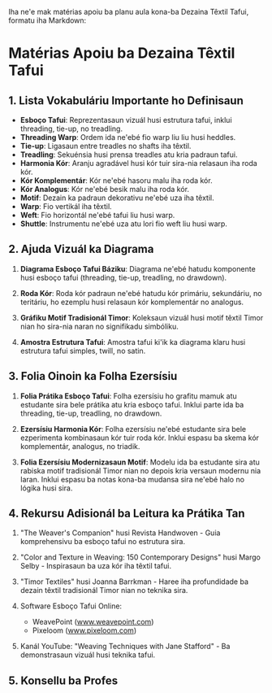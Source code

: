 Iha ne'e mak matérias apoiu ba planu aula kona-ba Dezaina Têxtil Tafui, formatu iha Markdown:

# Matérias Apoiu ba Dezaina Têxtil Tafui

## 1. Lista Vokabuláriu Importante ho Definisaun

- **Esboço Tafui**: Reprezentasaun vizuál husi estrutura tafui, inklui threading, tie-up, no treadling.
- **Threading Warp**: Ordem ida ne'ebé fio warp liu liu husi heddles.
- **Tie-up**: Ligasaun entre treadles no shafts iha têxtil.
- **Treadling**: Sekuénsia husi prensa treadles atu kria padraun tafui.
- **Harmonia Kór**: Aranju agradável husi kór tuir sira-nia relasaun iha roda kór.
- **Kór Komplementár**: Kór ne'ebé hasoru malu iha roda kór.
- **Kór Analogus**: Kór ne'ebé besik malu iha roda kór.
- **Motif**: Dezain ka padraun dekorativu ne'ebé uza iha têxtil.
- **Warp**: Fio vertikál iha têxtil.
- **Weft**: Fio horizontál ne'ebé tafui liu husi warp.
- **Shuttle**: Instrumentu ne'ebé uza atu lori fio weft liu husi warp.

## 2. Ajuda Vizuál ka Diagrama

1. **Diagrama Esboço Tafui Báziku**: Diagrama ne'ebé hatudu komponente husi esboço tafui (threading, tie-up, treadling, no drawdown).
  
2. **Roda Kór**: Roda kór padraun ne'ebé hatudu kór primáriu, sekundáriu, no teritáriu, ho ezemplu husi relasaun kór komplementár no analogus.

3. **Gráfiku Motif Tradisionál Timor**: Koleksaun vizuál husi motif têxtil Timor nian ho sira-nia naran no signifikadu simbóliku.

4. **Amostra Estrutura Tafui**: Amostra tafui ki'ik ka diagrama klaru husi estrutura tafui simples, twill, no satin.

## 3. Folia Oinoin ka Folha Ezersísiu

1. **Folia Prátika Esboço Tafui**: Folha ezersísiu ho grafitu mamuk atu estudante sira bele prátika atu kria esboço tafui. Inklui parte ida ba threading, tie-up, treadling, no drawdown.

2. **Ezersísiu Harmonia Kór**: Folha ezersísiu ne'ebé estudante sira bele ezperimenta kombinasaun kór tuir roda kór. Inklui espasu ba skema kór komplementár, analogus, no triadik.

3. **Folia Ezersísiu Modernizasaun Motif**: Modelu ida ba estudante sira atu rabiska motif tradisionál Timor nian no depois kria versaun modernu nia laran. Inklui espasu ba notas kona-ba mudansa sira ne'ebé halo no lógika husi sira.

## 4. Rekursu Adisionál ba Leitura ka Prátika Tan

1. "The Weaver's Companion" husi Revista Handwoven - Guia komprehensivu ba esboço tafui no estrutura sira.

2. "Color and Texture in Weaving: 150 Contemporary Designs" husi Margo Selby - Inspirasaun ba uza kór iha têxtil tafui.

3. "Timor Textiles" husi Joanna Barrkman - Haree iha profundidade ba dezain têxtil tradisionál Timor nian no teknika sira.

4. Software Esboço Tafui Online: 
   - WeavePoint (www.weavepoint.com)
   - Pixeloom (www.pixeloom.com)

5. Kanál YouTube: "Weaving Techniques with Jane Stafford" - Ba demonstrasaun vizuál husi teknika tafui.

## 5. Konsellu ba Profes